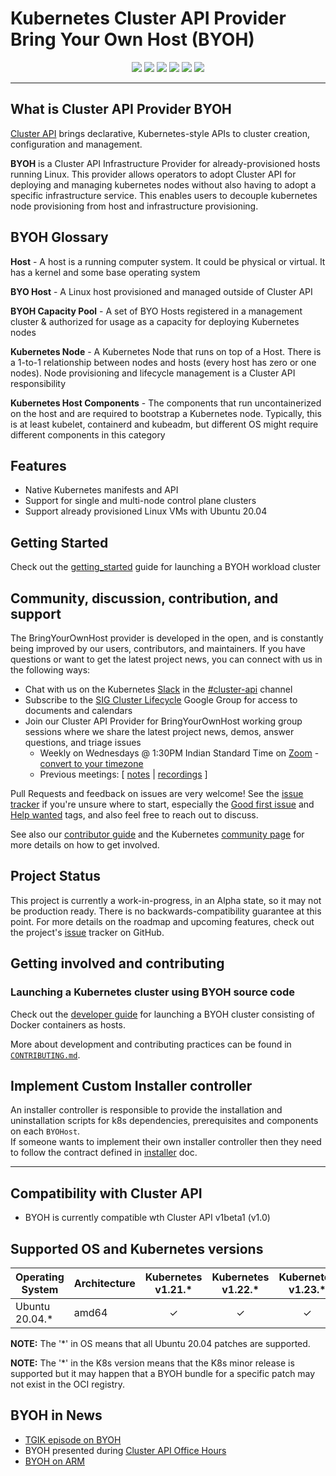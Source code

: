 # Kubernetes Cluster API Provider Bring Your Own Host (BYOH)
<p align="center">
<!-- lint card --><a href="https://github.com/vmware-tanzu/cluster-api-provider-bringyourownhost/actions/workflows/lint.yml">
<img src="https://github.com/vmware-tanzu/cluster-api-provider-bringyourownhost/actions/workflows/lint.yml/badge.svg"></a>
<!-- test status -->
<a href="https://github.com/vmware-tanzu/cluster-api-provider-bringyourownhost/actions?query=event%3Apush+branch%3Amain+workflow%3ACI+">
<img src="https://github.com/vmware-tanzu/cluster-api-provider-bringyourownhost/actions/workflows/ci.yml/badge.svg?branch=main&event=push"></a>
<!-- go doc / reference card -->
<a href="https://pkg.go.dev/github.com/vmware-tanzu/cluster-api-provider-bringyourownhost">
<img src="https://pkg.go.dev/badge/github.com/vmware-tanzu/cluster-api-provider-bringyourownhost.svg"></a>
<!-- goreportcard badge -->
<a href="https://goreportcard.com/report/github.com/vmware-tanzu/cluster-api-provider-bringyourownhost">
<img src="https://goreportcard.com/badge/github.com/vmware-tanzu/cluster-api-provider-bringyourownhost"></a>
<!-- codecov badge -->
<a href="https://codecov.io/gh/vmware-tanzu/cluster-api-provider-bringyourownhost">
<img src="https://codecov.io/gh/vmware-tanzu/cluster-api-provider-bringyourownhost/branch/main/graph/badge.svg?token=8GGPY0MENQ"></a>
<!-- openssf badge -->
<a href="https://bestpractices.coreinfrastructure.org/projects/5506">
<img src="https://bestpractices.coreinfrastructure.org/projects/5506/badge"></a>
</p>

------

## What is Cluster API Provider BYOH

[Cluster API](https://github.com/kubernetes-sigs/cluster-api) brings
declarative, Kubernetes-style APIs to cluster creation, configuration and
management.

__BYOH__ is a Cluster API Infrastructure Provider for already-provisioned hosts running Linux. This provider allows operators to adopt Cluster API for deploying and managing kubernetes nodes without also having to adopt a specific infrastructure service. This enables users to decouple kubernetes node provisioning from host and infrastructure provisioning.

## BYOH Glossary
**Host** - A host is a running computer system. It could be physical or virtual. It has a kernel and some base operating system

**BYO Host** - A Linux host provisioned and managed outside of Cluster API

**BYOH Capacity Pool** - A set of BYO Hosts registered in a management cluster & authorized for usage as a capacity for deploying Kubernetes nodes

**Kubernetes Node** - A Kubernetes Node that runs on top of a Host. There is a 1-to-1 relationship between nodes and hosts (every host has zero or one nodes). Node provisioning and lifecycle management is a Cluster API responsibility

**Kubernetes Host Components** - The components that run uncontainerized on the host and are required to bootstrap a Kubernetes node. Typically, this is at least kubelet, containerd and kubeadm, but different OS might require different components in this category

## Features

- Native Kubernetes manifests and API
- Support for single and multi-node control plane clusters
- Support already provisioned Linux VMs with Ubuntu 20.04

## Getting Started
Check out the [getting_started](https://github.com/vmware-tanzu/cluster-api-provider-bringyourownhost/blob/main/docs/getting_started.md) guide for launching a BYOH workload cluster

## Community, discussion, contribution, and support

The BringYourOwnHost provider is developed in the open, and is constantly being improved by our users, contributors, and maintainers.
If you have questions or want to get the latest project news, you can connect with us in the following ways:

- Chat with us on the Kubernetes [Slack](http://slack.k8s.io/) in the [#cluster-api](https://kubernetes.slack.com/archives/C8TSNPY4T) channel
- Subscribe to the [SIG Cluster Lifecycle](https://groups.google.com/forum/#!forum/kubernetes-sig-cluster-lifecycle) Google Group for access to documents and calendars
- Join our Cluster API Provider for BringYourOwnHost working group sessions where we share the latest project news, demos, answer questions, and triage issues
    - Weekly on Wednesdays @ 1:30PM Indian Standard Time on [Zoom](https://VMware.zoom.us/j/94476574480?pwd=WGYzOXBoL1VsVnBXK3c5TWd1bG5SZz09) - [convert to your timezone](https://dateful.com/time-zone-converter?t=13:30&tz=IST)
    - Previous meetings: \[ [notes](https://docs.google.com/document/d/1T-3_eskC_HCtXLh3PA8y--mgO-AIajZfevcnYuno6JM/edit#heading=h.y186zgz0eh6e) | [recordings](https://www.youtube.com/playlist?list=PLHbHoGHbooH41L5P-tIK6QqhILdEI9yBK) \]

Pull Requests and feedback on issues are very welcome!
See the [issue tracker](https://github.com/vmware-tanzu/cluster-api-provider-bringyourownhost/issues) if you're unsure where to start, especially the [Good first issue](https://github.com/vmware-tanzu/cluster-api-provider-bringyourownhost/issues?q=is%3Aopen+is%3Aissue+label%3A%22good+first+issue%22) and [Help wanted](https://github.com/vmware-tanzu/cluster-api-provider-bringyourownhost/issues?q=is%3Aopen+is%3Aissue+label%3A%22help+wanted%22) tags, and
also feel free to reach out to discuss.

See also our [contributor guide](CONTRIBUTING.md) and the Kubernetes [community page](https://kubernetes.io/community) for more details on how to get involved.


## Project Status

This project is currently a work-in-progress, in an Alpha state, so it may not be production ready. There is no backwards-compatibility guarantee at this point. For more details on the roadmap and upcoming features, check out the project's [issue](https://github.com/vmware-tanzu/cluster-api-provider-bringyourownhost/issues) tracker on GitHub.


## Getting involved and contributing

### Launching a Kubernetes cluster using BYOH source code

Check out the [developer guide](./docs/local_dev.md) for launching a BYOH cluster consisting of Docker containers as hosts.

More about development and contributing practices can be found in [`CONTRIBUTING.md`](./CONTRIBUTING.md).

## Implement Custom Installer controller
An installer controller is responsible to provide the installation and uninstallation scripts for k8s dependencies, prerequisites and components on each `BYOHost`.  
If someone wants to implement their own installer controller then they need to follow the contract defined in [installer](./docs/installer.md) doc.

------

## Compatibility with Cluster API

- BYOH is currently compatible wth Cluster API v1beta1 (v1.0)

## Supported OS and Kubernetes versions
| Operating System  | Architecture  | Kubernetes v1.21.* | Kubernetes v1.22.* | Kubernetes v1.23.* |
| ------------------|---------------| :----------------: | :----------------: | :----------------: |
| Ubuntu 20.04.*    | amd64         |        ✓           |        ✓           |        ✓           |

**NOTE:**  The '*' in OS means that all Ubuntu 20.04 patches are supported.

**NOTE:**  The '*' in the K8s version means that the K8s minor release is supported but it may happen that a BYOH bundle for a specific patch may not exist in the OCI registry.

## BYOH in News
- [TGIK episode on BYOH](https://www.youtube.com/watch?v=Xwm5Ka27-Io&t=2838s)
- BYOH presented during [Cluster API Office Hours](https://www.youtube.com/watch?v=6ODMLgX-dz4&t=572s)
- [BYOH on ARM](https://williamlam.com/2021/11/hybrid-x86-and-arm-kubernetes-clusters-using-tanzu-community-edition-tce-and-esxi-arm.html)

